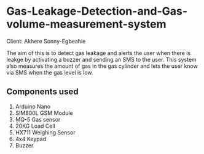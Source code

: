 # Gas-Leakage-Detection-and-Gas-volume-measurement-system

Client: Akhere Sonny-Egbeahie

The aim of this is to detect gas leakage and alerts the user when there is leakge by activating a buzzer and sending an SMS to the user. This system also measures the amount of gas in the gas cylinder and lets the user know via SMS when the gas level is low.

## Components used
1. Arduino Nano
2. SIM800L GSM Module
3. MQ-5 Gas sensor
4. 20KG Load Cell
5. HX711 Weighing Sensor
6. 4x4 Keypad
7. Buzzer
